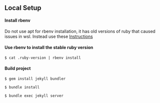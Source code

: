 ## Local Setup

#### Install rbenv

Do not use apt for rbenv installation, it has old versions of ruby that caused issues in wsl. Instead use these [Instructions](https://www.digitalocean.com/community/tutorials/how-to-install-ruby-on-rails-with-rbenv-on-ubuntu-20-04)

#### Use rbenv to install the stable ruby version
```
$ cat .ruby-version | rbenv install

```

#### Build project

```
$ gem install jekyll bundler

$ bundle install 

$ bundle exec jekyll server
```


